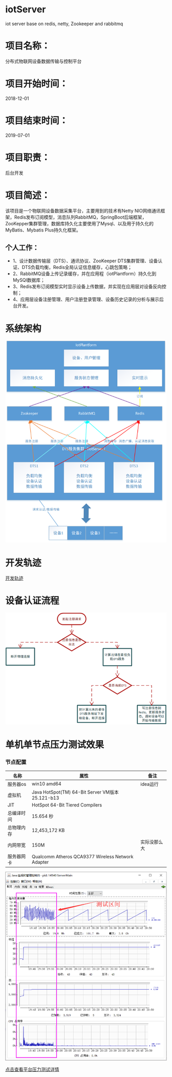 # iotServer
iot server base on redis, netty, Zookeeper and rabbitmq



# 项目名称：
分布式物联网设备数据传输与控制平台
# 项目开始时间：
2018-12-01
# 项目结束时间：
2019-07-01

# 项目职责：
后台开发
# 项目简述：
该项目是一个物联网设备数据采集平台，主要用到的技术有Netty NIO网络通讯框架，Redis发布订阅模型，消息队列RabbitMQ，SpringBoot后端框架，ZooKepper集群管理，数据库持久化主要使用了Mysql、以及用于持久化的MyBatis、Mybatis Plus持久化框架。 
## 个人工作：
 - 1、设计数据传输层（DTS）、通讯协议、ZooKeeper DTS集群管理、设备认证、DTS负载均衡，Redis全局认证信息缓存，心跳包策略； 
 - 2、RabbitMQ设备上传记录缓存，并在应用程（iotPlantform）持久化到MySQl数据库； 
 - 3、Redis发布订阅模型实时显示设备上传数据，并实现在应用层对设备反向控制； 
 - 4、应用层设备注册管理、用户注册登录管理、设备历史记录的分析与展示后台开发。
# 系统架构
![系统架构](img/system.png)
# 开发轨迹
[开发轨迹](https://github.com/dyingstraw/iotServer/commits/master)
# 设备认证流程
![dev](img/dev.png)

# 单机单节点压力测试效果
### 节点配置
名称|属性|备注
---|---|---
服务器os|win10 amd64|idea运行
虚拟机|Java HotSpot(TM) 64-Bit Server VM版本 25.121-b13||
JIT|HotSpot 64-Bit Tiered Compilers|
总编译时间|15.654 秒|
总物理内存|12,453,172 KB|
内网带宽|150M|实际没那么大
服务器网卡|Qualcomm Atheros QCA9377 Wireless Network Adapter

![jvm活动概况](img/jvm.png)

[点击查看平台压力测试详情](http://htmlpreview.github.io/?https://github.com/dyingstraw/iotServer/blob/master/img/mytest/index.html)




